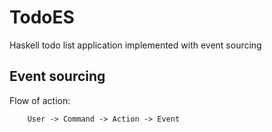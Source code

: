 # TodoES

Haskell todo list application
implemented with event sourcing

## Event sourcing

Flow of action:
```
	User -> Command -> Action -> Event
```

